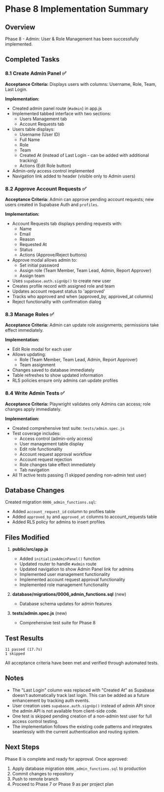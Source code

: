 # Phase 8 Implementation Summary

## Overview
Phase 8 - Admin: User & Role Management has been successfully implemented.

## Completed Tasks

### 8.1 Create Admin Panel ✅
**Acceptance Criteria:** Displays users with columns: Username, Role, Team, Last Login.

**Implementation:**
- Created admin panel route (`#admin`) in app.js
- Implemented tabbed interface with two sections:
  - Users Management tab
  - Account Requests tab
- Users table displays:
  - Username (User ID)
  - Full Name
  - Role
  - Team
  - Created At (instead of Last Login - can be added with additional tracking)
  - Actions (Edit Role button)
- Admin-only access control implemented
- Navigation link added to header (visible only to Admin users)

### 8.2 Approve Account Requests ✅
**Acceptance Criteria:** Admin can approve pending account requests; new users created in Supabase Auth and `profiles`.

**Implementation:**
- Account Requests tab displays pending requests with:
  - Name
  - Email
  - Reason
  - Requested At
  - Status
  - Actions (Approve/Reject buttons)
- Approve modal allows admin to:
  - Set initial password
  - Assign role (Team Member, Team Lead, Admin, Report Approver)
  - Assign team
- Uses `supabase.auth.signUp()` to create new user
- Creates profile record with assigned role and team
- Updates account request status to 'approved'
- Tracks who approved and when (approved_by, approved_at columns)
- Reject functionality with confirmation dialog

### 8.3 Manage Roles ✅
**Acceptance Criteria:** Admin can update role assignments; permissions take effect immediately.

**Implementation:**
- Edit Role modal for each user
- Allows updating:
  - Role (Team Member, Team Lead, Admin, Report Approver)
  - Team assignment
- Changes saved to database immediately
- Table refreshes to show updated information
- RLS policies ensure only admins can update profiles

### 8.4 Write Admin Tests ✅
**Acceptance Criteria:** Playwright validates only Admins can access; role changes apply immediately.

**Implementation:**
- Created comprehensive test suite: `tests/admin.spec.js`
- Test coverage includes:
  - Access control (admin-only access)
  - User management table display
  - Edit role functionality
  - Account request approval workflow
  - Account request rejection
  - Role changes take effect immediately
  - Tab navigation
- All 11 active tests passing (1 skipped pending non-admin test user)

## Database Changes

Created migration `0006_admin_functions.sql`:
- Added `account_request_id` column to profiles table
- Added `approved_by` and `approved_at` columns to account_requests table
- Added RLS policy for admins to insert profiles

## Files Modified

1. **public/src/app.js**
   - Added `initializeAdminPanel()` function
   - Updated router to handle `#admin` route
   - Updated navigation to show Admin Panel link for admins
   - Implemented user management functionality
   - Implemented account request approval functionality
   - Implemented role management functionality

2. **database/migrations/0006_admin_functions.sql** (new)
   - Database schema updates for admin features

3. **tests/admin.spec.js** (new)
   - Comprehensive test suite for Phase 8

## Test Results

```
11 passed (17.7s)
1 skipped
```

All acceptance criteria have been met and verified through automated tests.

## Notes

- The "Last Login" column was replaced with "Created At" as Supabase doesn't automatically track last login. This can be added as a future enhancement by tracking auth events.
- User creation uses `supabase.auth.signUp()` instead of admin API since the admin API is not available from client-side code.
- One test is skipped pending creation of a non-admin test user for full access control testing.
- The implementation follows the existing code patterns and integrates seamlessly with the current authentication and routing system.

## Next Steps

Phase 8 is complete and ready for approval. Once approved:
1. Apply database migration `0006_admin_functions.sql` to production
2. Commit changes to repository
3. Push to remote branch
4. Proceed to Phase 7 or Phase 9 as per project plan
